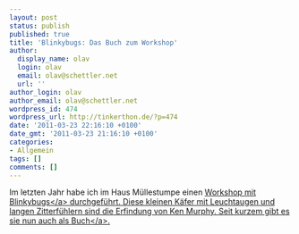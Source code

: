 ```yaml
---
layout: post
status: publish
published: true
title: 'Blinkybugs: Das Buch zum Workshop'
author:
  display_name: olav
  login: olav
  email: olav@schettler.net
  url: ''
author_login: olav
author_email: olav@schettler.net
wordpress_id: 474
wordpress_url: http://tinkerthon.de/?p=474
date: '2011-03-23 22:16:10 +0100'
date_gmt: '2011-03-23 21:16:10 +0100'
categories:
- Allgemein
tags: []
comments: []
---
```

<p>Im letzten Jahr habe ich im Haus M&uuml;llestumpe einen <a href="http:&#47;&#47;tinkerthon.de&#47;2010&#47;03&#47;das-wars-fruhlings-erwachen-im-haus-mullestumpe&#47;">Workshop mit Blinkybugs<&#47;a> durchgef&uuml;hrt. Diese kleinen K&auml;fer mit Leuchtaugen und langen Zitterf&uuml;hlern sind die Erfindung von Ken Murphy. Seit kurzem gibt es sie nun auch als <a href="http:&#47;&#47;www.amazon.de&#47;gp&#47;product&#47;0811871401&#47;ref=as_li_ss_tl?ie=UTF8&amp;tag=dankbar-21&amp;linkCode=as2&amp;camp=1638&amp;creative=19454&amp;creativeASIN=0811871401">Buch<&#47;a>.</p>
